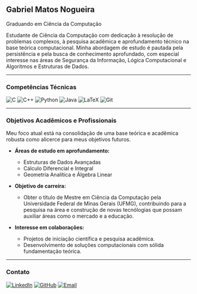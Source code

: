 ## Gabriel Matos Nogueira
Graduando em Ciência da Computação

Estudante de Ciência da Computação com dedicação à resolução de problemas complexos, à pesquisa acadêmica e aprofundamento técnico na base teórica computacional. Minha abordagem de estudo é pautada pela persistência e pela busca de conhecimento aprofundado, com especial interesse nas áreas de Segurança da Informação, Lógica Computacional e Algoritmos e Estruturas de Dados.

---

### Competências Técnicas

<p align="left">
  <img src="https://img.shields.io/badge/C-00599C?style=for-the-badge&logo=c&logoColor=white" alt="C"/>
  <img src="https://img.shields.io/badge/C%2B%2B-00599C?style=for-the-badge&logo=c%2B%2B&logoColor=white" alt="C++"/>
  <img src="https://img.shields.io/badge/Python-3776AB?style=for-the-badge&logo=python&logoColor=white" alt="Python"/>
  <img src="https://img.shields.io/badge/Java-ED8B00?style=for-the-badge&logo=openjdk&logoColor=white" alt="Java"/>
  <img src="https://img.shields.io/badge/LaTeX-008080?style=for-the-badge&logo=latex&logoColor=white" alt="LaTeX"/>
  <img src="https://img.shields.io/badge/Git-F05032?style=for-the-badge&logo=git&logoColor=white" alt="Git"/>
</p>

---

### Objetivos Acadêmicos e Profissionais

Meu foco atual está na consolidação de uma base teórica e acadêmica robusta como alicerce para meus objetivos futuros.

* **Áreas de estudo em aprofundamento:**
    * Estruturas de Dados Avançadas
    * Cálculo Diferencial e Integral
    * Geometria Analítica e Álgebra Linear

* **Objetivo de carreira:**
    * Obter o título de Mestre em Ciência da Computação pela Universidade Federal de Minas Gerais (UFMG), contribuindo para a pesquisa na área e construção de novas tecnólogias que possam auxiliar áreas como o mercado e a educação.

* **Interesse em colaborações:**
    * Projetos de iniciação científica e pesquisa acadêmica.
    * Desenvolvimento de soluções computacionais com sólida fundamentação teórica.

---

### Contato

<p align="left">
  <a href="https://www.linkedin.com/in/seu-usuario-aqui/" target="_blank"><img src="https://img.shields.io/badge/LinkedIn-0077B5?style=for-the-badge&logo=linkedin&logoColor=white" alt="LinkedIn"/></a>
  <a href="https://github.com/GabrielMatosNogueira" target="_blank"><img src="https://img.shields.io/badge/GitHub-181717?style=for-the-badge&logo=github&logoColor=white" alt="GitHub"/></a>
  <a href="mailto:gabrielmatosnogueiracompsci@gmail.com"><img src="https://img.shields.io/badge/Email-D14836?style=for-the-badge&logo=gmail&logoColor=white" alt="Email"/></a>
</p>

